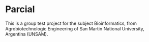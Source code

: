 Parcial
=======

This is a group test project for the subject Bioinformatics, from Agrobiotechnologic Engineering of San Martin National University, Argentina (UNSAM).
